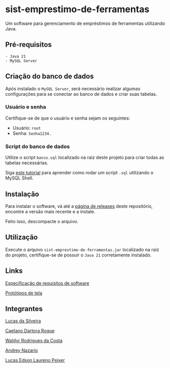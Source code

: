 # sist-emprestimo-de-ferramentas
Um software para gerenciamento de empréstimos de ferramentas utilizando Java.
## Pré-requisitos
```
- Java 21
- MySQL Server
```
## Criação do banco de dados
Após instalado o `MySQL Server`, será necessário realizar algumas configurações para se 
conectar ao banco de dados e criar suas tabelas. 

### Usuário e senha
Certifique-se de que o usuário e senha sejam os seguintes:
- Usuário: `root`
- Senha: `Senha1234.`

### Script do banco de dados
Utilize o script `banco.sql` localizado na raiz deste projeto para criar todas 
as tabelas necessárias.

Siga [este tutorial](https://www.youtube.com/watch?v=zJ96rlfVik8&ab_channel=r2schools) para aprender como
rodar um script `.sql` utilizando o MySQL Shell.

## Instalação
Para instalar o software, vá até a [página de releases](https://github.com/PoweredTable/sist-emprestimo-de-ferramentas/releases) 
deste repositório, encontre a versão mais recente e a instale. 

Feito isso, descompacte o arquivo.

## Utilização
Execute o arquivo `sist-emprestimo-de-ferramentas.jar` localizado na raiz do projeto, certifique-se de 
possuir o `Java 21` corretamente instalado.


## Links
[Especificação de requisitos de software](https://docs.google.com/document/d/1YB1gofqsJUe89Q7K1mISpaVUCGheIaazUm36BTLhato/edit)

[Protótipos de tela](https://www.figma.com/design/AI7epj53DU4Sbz531tFbTA/Designing-Computing-Solutions?node-id=53-2&t=yIa2fJmS73qgp6hi-0)

## Integrantes
[Lucas da Silveira](https://github.com/PoweredTable)

[Caetano Dartora Roque](https://github.com/caetanoRoque)

[Waldyr Rodrigues da Costa](https://github.com/WRbosss)

[Andrey Nazario](https://github.com/andreynaza)

[Lucas Edson Laureno Peixer](https://github.com/LucasPeixer)